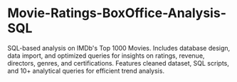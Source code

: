 # Movie-Ratings-BoxOffice-Analysis-SQL
SQL-based analysis on IMDb's Top 1000 Movies. Includes database design, data import, and optimized queries for insights on ratings, revenue, directors, genres, and certifications. Features cleaned dataset, SQL scripts, and 10+ analytical queries for efficient trend analysis.
